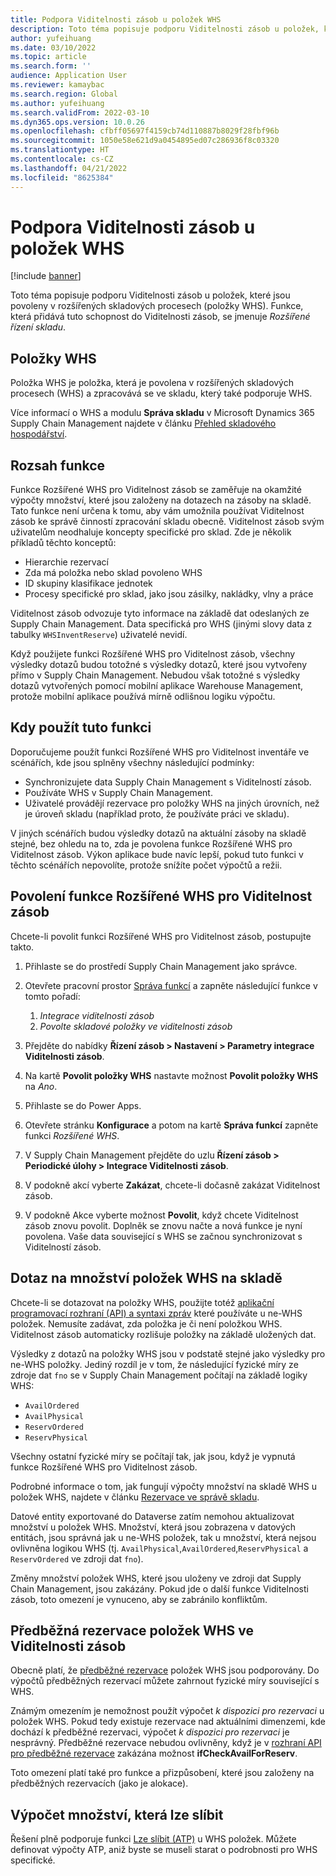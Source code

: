 ```yaml
---
title: Podpora Viditelnosti zásob u položek WHS
description: Toto téma popisuje podporu Viditelnosti zásob u položek, které jsou povoleny v rozšířených skladových procesech (položky WHS).
author: yufeihuang
ms.date: 03/10/2022
ms.topic: article
ms.search.form: ''
audience: Application User
ms.reviewer: kamaybac
ms.search.region: Global
ms.author: yufeihuang
ms.search.validFrom: 2022-03-10
ms.dyn365.ops.version: 10.0.26
ms.openlocfilehash: cfbff05697f4159cb74d110887b8029f28fbf96b
ms.sourcegitcommit: 1050e58e621d9a0454895ed07c286936f8c03320
ms.translationtype: HT
ms.contentlocale: cs-CZ
ms.lasthandoff: 04/21/2022
ms.locfileid: "8625384"
---
```

# <a name="inventory-visibility-support-for-whs-items"></a>Podpora Viditelnosti zásob u položek WHS

[!include [banner](../includes/banner.md)]

Toto téma popisuje podporu Viditelnosti zásob u položek, které jsou povoleny v rozšířených skladových procesech (položky WHS). Funkce, která přidává tuto schopnost do Viditelnosti zásob, se jmenuje *Rozšířené řízení skladu*.

## <a name="whs-items"></a>Položky WHS

Položka WHS je položka, která je povolena v rozšířených skladových procesech (WHS) a zpracovává se ve skladu, který také podporuje WHS.

Více informací o WHS a modulu **Správa skladu** v Microsoft Dynamics 365 Supply Chain Management najdete v článku [Přehled skladového hospodářství](../warehousing/warehouse-management-overview.md).

## <a name="scope-of-the-feature"></a>Rozsah funkce

Funkce Rozšířené WHS pro Viditelnost zásob se zaměřuje na okamžité výpočty množství, které jsou založeny na dotazech na zásoby na skladě. Tato funkce není určena k tomu, aby vám umožnila používat Viditelnost zásob ke správě činností zpracování skladu obecně. Viditelnost zásob svým uživatelům neodhaluje koncepty specifické pro sklad. Zde je několik příkladů těchto konceptů:

- Hierarchie rezervací
- Zda má položka nebo sklad povoleno WHS
- ID skupiny klasifikace jednotek
- Procesy specifické pro sklad, jako jsou zásilky, nakládky, vlny a práce

Viditelnost zásob odvozuje tyto informace na základě dat odeslaných ze Supply Chain Management. Data specifická pro WHS (jinými slovy data z tabulky `WHSInventReserve`) uživatelé nevidí.

Když použijete funkci Rozšířené WHS pro Viditelnost zásob, všechny výsledky dotazů budou totožné s výsledky dotazů, které jsou vytvořeny přímo v Supply Chain Management. Nebudou však totožné s výsledky dotazů vytvořených pomocí mobilní aplikace Warehouse Management, protože mobilní aplikace používá mírně odlišnou logiku výpočtu.

## <a name="when-to-use-the-feature"></a>Kdy použít tuto funkci

Doporučujeme použít funkci Rozšířené WHS pro Viditelnost inventáře ve scénářích, kde jsou splněny všechny následující podmínky:

- Synchronizujete data Supply Chain Management s Viditelností zásob.
- Používáte WHS v Supply Chain Management.
- Uživatelé provádějí rezervace pro položky WHS na jiných úrovních, než je úroveň skladu (například proto, že používáte práci ve skladu).

V jiných scénářích budou výsledky dotazů na aktuální zásoby na skladě stejné, bez ohledu na to, zda je povolena funkce Rozšířené WHS pro Viditelnost zásob. Výkon aplikace bude navíc lepší, pokud tuto funkci v těchto scénářích nepovolíte, protože snížíte počet výpočtů a režii.

## <a name="enable-the-advanced-whs-feature-for-inventory-visibility"></a>Povolení funkce Rozšířené WHS pro Viditelnost zásob

Chcete-li povolit funkci Rozšířené WHS pro Viditelnost zásob, postupujte takto.

1. Přihlaste se do prostředí Supply Chain Management jako správce.
1. Otevřete pracovní prostor [Správa funkcí](../../fin-ops-core/fin-ops/get-started/feature-management/feature-management-overview.md) a zapněte následující funkce v tomto pořadí:

    1. *Integrace viditelnosti zásob*
    1. *Povolte skladové položky ve viditelnosti zásob*

1. Přejděte do nabídky **Řízení zásob \> Nastavení \> Parametry integrace Viditelnosti zásob**.
1. Na kartě **Povolit položky WHS** nastavte možnost **Povolit položky WHS** na *Ano*.
1. Přihlaste se do Power Apps.
1. Otevřete stránku **Konfigurace** a potom na kartě **Správa funkcí** zapněte funkci *Rozšířené WHS*.
1. V Supply Chain Management přejděte do uzlu **Řízení zásob \> Periodické úlohy \> Integrace Viditelnosti zásob**.
1. V podokně akcí vyberte **Zakázat**, chcete-li dočasně zakázat Viditelnost zásob.
1. V podokně Akce vyberte možnost **Povolit**, když chcete Viditelnost zásob znovu povolit. Doplněk se znovu načte a nová funkce je nyní povolena. Vaše data související s WHS se začnou synchronizovat s Viditelností zásob.

## <a name="query-on-hand-quantities-of-whs-items"></a>Dotaz na množství položek WHS na skladě

Chcete-li se dotazovat na položky WHS, použijte totéž [aplikační programovací rozhraní (API) a syntaxi zpráv](inventory-visibility-api.md) které používáte u ne-WHS položek. Nemusíte zadávat, zda položka je či není položkou WHS. Viditelnost zásob automaticky rozlišuje položky na základě uložených dat.

Výsledky z dotazů na položky WHS jsou v podstatě stejné jako výsledky pro ne-WHS položky. Jediný rozdíl je v tom, že následující fyzické míry ze zdroje dat `fno` se v Supply Chain Management počítají na základě logiky WHS:

- `AvailOrdered`
- `AvailPhysical`
- `ReservOrdered`
- `ReservPhysical`

Všechny ostatní fyzické míry se počítají tak, jak jsou, když je vypnutá funkce Rozšířené WHS pro Viditelnost zásob.

Podrobné informace o tom, jak fungují výpočty množství na skladě WHS u položek WHS, najdete v článku [Rezervace ve správě skladu](https://www.microsoft.com/download/details.aspx?id=43284).

Datové entity exportované do Dataverse zatím nemohou aktualizovat množství u položek WHS. Množství, která jsou zobrazena v datových entitách, jsou správná jak u ne-WHS položek, tak u množství, která nejsou ovlivněna logikou WHS (tj. `AvailPhysical`,`AvailOrdered`,`ReservPhysical` a `ReservOrdered` ve zdroji dat `fno`).

Změny množství položek WHS, které jsou uloženy ve zdroji dat Supply Chain Management, jsou zakázány. Pokud jde o další funkce Viditelnosti zásob, toto omezení je vynuceno, aby se zabránilo konfliktům.

## <a name="soft-reservations-on-whs-items-in-inventory-visibility"></a>Předběžná rezervace položek WHS ve Viditelnosti zásob

Obecně platí, že [předběžné rezervace](inventory-visibility-reservations.md) položek WHS jsou podporovány. Do výpočtů předběžných rezervací můžete zahrnout fyzické míry související s WHS. 

Známým omezením je nemožnost použít výpočet *k dispozici pro rezervaci* u položek WHS. Pokud tedy existuje rezervace nad aktuálními dimenzemi, kde dochází k předběžné rezervaci, výpočet *k dispozici pro rezervaci* je nesprávný. Předběžné rezervace nebudou ovlivněny, když je v [rozhraní API pro předběžné rezervace](inventory-visibility-api.md#create-one-reservation-event) zakázána možnost **ifCheckAvailForReserv**.

Toto omezení platí také pro funkce a přizpůsobení, které jsou založeny na předběžných rezervacích (jako je alokace).

## <a name="calculate-available-to-promise-quantities"></a>Výpočet množství, která lze slíbit

Řešení plně podporuje funkci [Lze slíbit (ATP)](inventory-visibility-available-to-promise.md) u WHS položek. Můžete definovat výpočty ATP, aniž byste se museli starat o podrobnosti pro WHS specifické.
